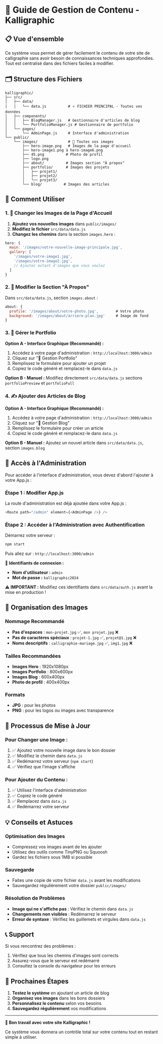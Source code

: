 # 🎨 Guide de Gestion de Contenu - Kalligraphic

## 📋 Vue d'ensemble

Ce système vous permet de gérer facilement le contenu de votre site de calligraphie sans avoir besoin de connaissances techniques approfondies. Tout est centralisé dans des fichiers faciles à modifier.

## 🗂️ Structure des Fichiers

```
kalligraphic/
├── src/
│   ├── data/
│   │   └── data.js          # ⭐ FICHIER PRINCIPAL - Toutes vos données
│   ├── components/
│   │   ├── BlogManager.js   # Gestionnaire d'articles de blog
│   │   └── PortfolioManager.js # Gestionnaire de portfolio
│   └── pages/
│       └── AdminPage.js     # Interface d'administration
└── public/
    └── images/              # 📁 Toutes vos images
        ├── hero-image.png   # Images de la page d'accueil
        ├── hero-image1.png à hero-image6.png
        ├── 45.png          # Photo de profil
        ├── logo.png
        ├── about/          # Images section "À propos"
        ├── portfolio/      # Images des projets
        │   ├── projet1/
        │   ├── projet2/
        │   └── projet3/
        └── blog/          # Images des articles
```

## 🚀 Comment Utiliser

### 1. 📸 Changer les Images de la Page d'Accueil

1. **Ajoutez vos nouvelles images** dans `public/images/`
2. **Modifiez le fichier** `src/data/data.js`
3. **Changez les chemins** dans la section `images.hero` :

```javascript
hero: {
  main: '/images/votre-nouvelle-image-principale.jpg',
  gallery: [
    '/images/votre-image1.jpg',
    '/images/votre-image2.jpg',
    // Ajoutez autant d'images que vous voulez
  ]
}
```

### 2. 👤 Modifier la Section "À Propos"

Dans `src/data/data.js`, section `images.about` :

```javascript
about: {
  profile: '/images/about/votre-photo.jpg',        # Votre photo
  background: '/images/about/arriere-plan.jpg'     # Image de fond
}
```

### 3. 🎨 Gérer le Portfolio

**Option A - Interface Graphique (Recommandé) :**
1. Accédez à votre page d'administration : `http://localhost:3000/admin`
2. Cliquez sur "🎨 Gestion Portfolio"
3. Remplissez le formulaire pour ajouter un projet
4. Copiez le code généré et remplacez-le dans `data.js`

**Option B - Manuel :**
Modifiez directement `src/data/data.js` sections `portfolioPreview` et `portfolioFull`

### 4. ✍️ Ajouter des Articles de Blog

**Option A - Interface Graphique (Recommandé) :**
1. Accédez à votre page d'administration : `http://localhost:3000/admin`
2. Cliquez sur "📝 Gestion Blog"
3. Remplissez le formulaire pour créer un article
4. Copiez le code généré et remplacez-le dans `data.js`

**Option B - Manuel :**
Ajoutez un nouvel article dans `src/data/data.js`, section `images.blog`

## 🔧 Accès à l'Administration

Pour accéder à l'interface d'administration, vous devez d'abord l'ajouter à votre App.js :

### Étape 1 : Modifier App.js

La route d'administration est déjà ajoutée dans votre App.js :
```javascript
<Route path="/admin" element={<AdminPage />} />
```

### Étape 2 : Accéder à l'Administration avec Authentification

Démarrez votre serveur :
```bash
npm start
```

Puis allez sur : `http://localhost:3000/admin`

**🔐 Identifiants de connexion :**
- **Nom d'utilisateur :** `admin`
- **Mot de passe :** `kalligraphic2024`

⚠️ **IMPORTANT :** Modifiez ces identifiants dans `src/data/auth.js` avant la mise en production !

## 📁 Organisation des Images

### Nommage Recommandé
- **Pas d'espaces** : `mon-projet.jpg` ✅, `mon projet.jpg` ❌
- **Pas de caractères spéciaux** : `projet-1.jpg` ✅, `projet@1.jpg` ❌
- **Noms descriptifs** : `calligraphie-mariage.jpg` ✅, `img1.jpg` ❌

### Tailles Recommandées
- **Images Hero** : 1920x1080px
- **Images Portfolio** : 800x600px
- **Images Blog** : 600x400px
- **Photo de profil** : 400x400px

### Formats
- **JPG** : pour les photos
- **PNG** : pour les logos ou images avec transparence

## 🔄 Processus de Mise à Jour

### Pour Changer une Image :
1. ✅ Ajoutez votre nouvelle image dans le bon dossier
2. ✅ Modifiez le chemin dans `data.js`
3. ✅ Redémarrez votre serveur (`npm start`)
4. ✅ Vérifiez que l'image s'affiche

### Pour Ajouter du Contenu :
1. ✅ Utilisez l'interface d'administration
2. ✅ Copiez le code généré
3. ✅ Remplacez dans `data.js`
4. ✅ Redémarrez votre serveur

## 💡 Conseils et Astuces

### Optimisation des Images
- Compressez vos images avant de les ajouter
- Utilisez des outils comme TinyPNG ou Squoosh
- Gardez les fichiers sous 1MB si possible

### Sauvegarde
- Faites une copie de votre fichier `data.js` avant les modifications
- Sauvegardez régulièrement votre dossier `public/images/`

### Résolution de Problèmes
- **Image qui ne s'affiche pas** : Vérifiez le chemin dans `data.js`
- **Changements non visibles** : Redémarrez le serveur
- **Erreur de syntaxe** : Vérifiez les guillemets et virgules dans `data.js`

## 📞 Support

Si vous rencontrez des problèmes :
1. Vérifiez que tous les chemins d'images sont corrects
2. Assurez-vous que le serveur est redémarré
3. Consultez la console du navigateur pour les erreurs

## 🎯 Prochaines Étapes

1. **Testez le système** en ajoutant un article de blog
2. **Organisez vos images** dans les bons dossiers
3. **Personnalisez le contenu** selon vos besoins
4. **Sauvegardez régulièrement** vos modifications

---

**🎨 Bon travail avec votre site Kalligraphic !** 

Ce système vous donnera un contrôle total sur votre contenu tout en restant simple à utiliser.